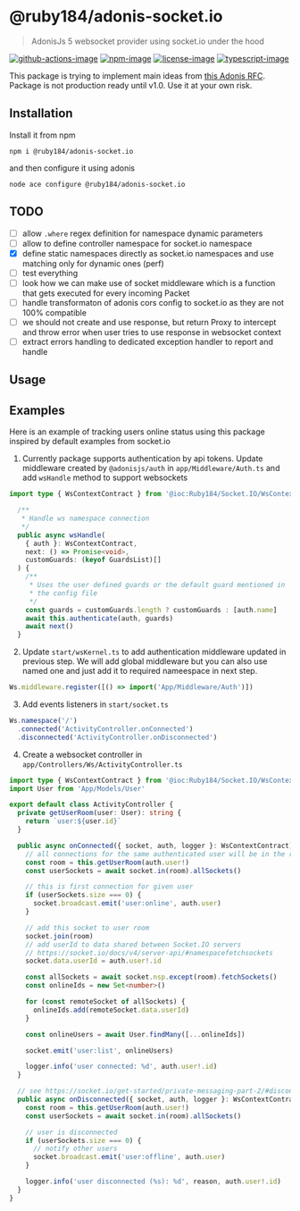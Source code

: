 # @ruby184/adonis-socket.io
> AdonisJs 5 websocket provider using socket.io under the hood

[![github-actions-image]][github-actions-url] [![npm-image]][npm-url] [![license-image]][license-url] [![typescript-image]][typescript-url]

This package is trying to implement main ideas from [this Adonis RFC](https://github.com/thetutlage/rfcs/blob/develop/active-rfcs/0000-websockets.md). Package is not production ready until v1.0. Use it at your own risk.

## Installation

Install it from npm
```
npm i @ruby184/adonis-socket.io
```
and then configure it using adonis

```
node ace configure @ruby184/adonis-socket.io
```
## TODO
- [ ] allow `.where` regex definition for namespace dynamic parameters
- [ ] allow to define controller namespace for socket.io namespace
- [x] define static namespaces directly as socket.io namespaces and use matching only for dynamic ones (perf)
- [ ] test everything
- [ ] look how we can make use of socket middleware which is a function that gets executed for every incoming Packet
- [ ] handle transformaton of adonis cors config to socket.io as they are not 100% compatible
- [ ] we should not create and use response, but return Proxy to intercept and throw error when user tries to use response in websocket context
- [ ] extract errors handling to dedicated exception handler to report and handle

## Usage

## Examples
Here is an example of tracking users online status using this package inspired by default examples from socket.io

1. Currently package supports authentication by api tokens.
Update middleware created by `@adonisjs/auth` in `app/Middleware/Auth.ts` and add `wsHandle` method to support websockets

```typescript
import type { WsContextContract } from '@ioc:Ruby184/Socket.IO/WsContext'
```

```typescript
  /**
   * Handle ws namespace connection
   */
  public async wsHandle(
    { auth }: WsContextContract,
    next: () => Promise<void>,
    customGuards: (keyof GuardsList)[]
  ) {
    /**
     * Uses the user defined guards or the default guard mentioned in
     * the config file
     */
    const guards = customGuards.length ? customGuards : [auth.name]
    await this.authenticate(auth, guards)
    await next()
  }
```

2. Update `start/wsKernel.ts` to add authentication middleware updated in previous step.
We will add global middleware but you can also use named one and just add it to required nameespace in next step.

```typescript
Ws.middleware.register([() => import('App/Middleware/Auth')])
```

3. Add events listeners in `start/socket.ts`

```typescript
Ws.namespace('/')
  .connected('ActivityController.onConnected')
  .disconnected('ActivityController.onDisconnected')
```

4. Create a websocket controller in `app/Controllers/Ws/ActivityController.ts` 

```typescript
import type { WsContextContract } from '@ioc:Ruby184/Socket.IO/WsContext'
import User from 'App/Models/User'

export default class ActivityController {
  private getUserRoom(user: User): string {
    return `user:${user.id}`
  }

  public async onConnected({ socket, auth, logger }: WsContextContract) {
    // all connections for the same authenticated user will be in the room
    const room = this.getUserRoom(auth.user!)
    const userSockets = await socket.in(room).allSockets()

    // this is first connection for given user
    if (userSockets.size === 0) {
      socket.broadcast.emit('user:online', auth.user)
    }

    // add this socket to user room
    socket.join(room)
    // add userId to data shared between Socket.IO servers
    // https://socket.io/docs/v4/server-api/#namespacefetchsockets
    socket.data.userId = auth.user!.id

    const allSockets = await socket.nsp.except(room).fetchSockets()
    const onlineIds = new Set<number>()

    for (const remoteSocket of allSockets) {
      onlineIds.add(remoteSocket.data.userId)
    }

    const onlineUsers = await User.findMany([...onlineIds])

    socket.emit('user:list', onlineUsers)

    logger.info('user connected: %d', auth.user!.id)
  }

  // see https://socket.io/get-started/private-messaging-part-2/#disconnection-handler
  public async onDisconnected({ socket, auth, logger }: WsContextContract, reason: string) {
    const room = this.getUserRoom(auth.user!)
    const userSockets = await socket.in(room).allSockets()

    // user is disconnected
    if (userSockets.size === 0) {
      // notify other users
      socket.broadcast.emit('user:offline', auth.user)
    }

    logger.info('user disconnected (%s): %d', reason, auth.user!.id)
  }
}
```

[github-actions-image]: https://img.shields.io/github/workflow/status/ruby184/adonis-socket.io/test?style=for-the-badge
[github-actions-url]: https://github.com/Ruby184/adonis-socket.io/actions/workflows/test.yml "github-actions"

[npm-image]: https://img.shields.io/npm/v/@ruby184/adonis-socket.io.svg?style=for-the-badge&logo=npm
[npm-url]: https://npmjs.org/package/@ruby184/adonis-socket.io "npm"

[license-image]: https://img.shields.io/npm/l/@ruby184/adonis-socket.io?color=blueviolet&style=for-the-badge
[license-url]: LICENSE.md "license"

[typescript-image]: https://img.shields.io/badge/Typescript-294E80.svg?style=for-the-badge&logo=typescript
[typescript-url]:  "typescript"
